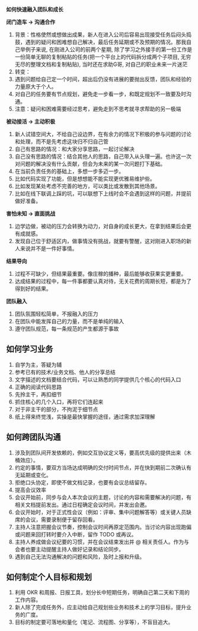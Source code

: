 **如何快速融入团队和成长**



**闭门造车 -> 沟通合作**

1. 背景：性格使然或想做出成果，新人在进入公司后容易出现接受任务后闷头捣鼓，遇到的疑问和困难想自己解决，最后任务延期或不及预期的情况。那我自己举例子来说, 在刚进入公司的前两个星期, 除了学习之外接手的第一份工作是一份简单无聊的复制粘贴的任务(把一个平台上的代码拆分成两个子项目, 无穷无尽的整理文档和复制粘贴), 当时还在求助G哥, 对自己的职业未来一片迷茫
2. 转变：
3. 遇到问题给自己定一个时间，超出后仍没有进展的要抛出反馈，团队和经验的力量原大于个人。
4. 对自己的任务要有节点规划，避免走一步看一步，和既定规划不一致要及时沟通。
5. 注意：疑问和困难需要经过思考，避免走到不思考就寻求帮助的另一极端



**被动接活 -> 主动积极**

1. 新人试错空间大，不给自己设边界，在有余力的情况下积极的参与问题的讨论和处理，而不是先考虑这块归不归自己管
2. 自己有思路的情况：和大家分享思路，一起讨论解决
3. 自己没有思路的情况：结合其他人的思路，自己带入从头理一遍。也许这一次对问题的解决没有什么贡献，但会为未来的某一次问题打下基础。
4. 在当前负责任务的基础上，多想一步多迈一步。
5. 比如代码实现了功能，但是想想能不能实现更优雅易维护些。
6. 比如发现某处考虑不完善的地方，可以类比或发散到其他场景。
7. 比如在线下联调上踩的坑，可以联想下上线时会不会遇到这样的问题，并提前做好准备。



**害怕未知 -> 直面挑战**

1. 边学边做，被动的压力会转换为动力，对自身的成长更大，在拿到结果后会更有成就感。
2. 发现自己位于舒适区内，做事情没有挑战，就要有警醒，这对刚进入职场的新人来说并不是一件好事情。



**结果导向**

1. 过程不可缺少，但结果最重要。像庄稼的播种，最后能够收获果实更重要。
2. 达成结果的过程中，每一件事都要认真对待，无关花费的周期长短，都是为了得到好的结果。



**团队融入**

1. 团队氛围轻松简单，不报融入的压力
2. 在团队中能发挥自己的力量，而不是单纯的输入
3. 遵守团队规范，每一条规范的产生都源于事故



## **如何学习业务**



1. 自学为主，答疑为辅
2. 参考已有的技术/业务文档、他人的分享总结
3. 文字描述的文档要结合代码，可以让熟悉的同学提供几个核心的代码入口
4. 正确的阅读代码思路
5. 先拎主干，再扣细节
6. 抓住核心的几个入口，再将它们连起来
7. 对于非主干的部分，不拘泥于细节点
8. 纸上得来终觉浅，实操是最快掌握的途径，通过需求加深理解



## **如何跨团队沟通**



1. 涉及到团队间开发依赖的，例如交互协议定义等，要高优先级的提供出来（木桶效应）。
2. 约定的事情，要双方当场达成明确的交付时间节点，并在快到期前二次确认有无延期或变化。
3. 拒绝口头协定，即使不做文档记录，也要有会议总结留存。
4. 提高会议效率
5. 会议开始前，同步与会人本次会议的主题，讨论的内容和需要解决的问题，有相关文档提前发出。通过日程确定会议时间，并发出会邀。
6. 会议开始时，对于正式性会议（例如：评审、集中问题解答等）或关键人员缺席的会议，需要录制便于留存回看。
7. 主持人注意把握会议节奏，控制会议时间再原定范围内。当讨论内容出现跑偏或问题来回打转时要介入中断，留作 TODO 或再议。
8. 主持人养成做会议纪要的习惯，并在会议结束发出并 @ 相关责任人。作为与会者也要主动提醒主持人做好记录和结论同步。
9. 遇到自己无法沟通解决的问题和风险，及时上报和升级。



## **如何制定个人目标和规划**



1. 利用 OKR 和周报、日报工具，划分长中短期任务，明确自己第二天和下周的工作内容。
2. 新人除了完成任务外，应主动给自己规划些业务和技术上的学习目标，提升业务的广度。
3. 目标的制定要可落地和量化（笔记、流程图、分享等），不盲目追大。